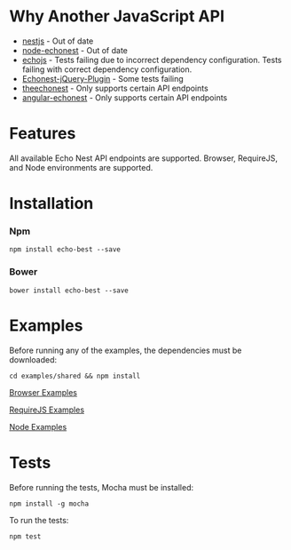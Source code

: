 # Why Another JavaScript API

- [nestjs](https://github.com/echonest/nestjs/tree/master/src) - Out of date
- [node-echonest](https://github.com/badamson/node-echonest) - Out of date
- [echojs](https://github.com/tcr/echojs) - Tests failing due to incorrect dependency configuration. Tests failing with correct dependency configuration.
- [Echonest-jQuery-Plugin](https://github.com/Rodeoclash/Echonest-jQuery-Plugin) - Some tests failing
- [theechonest](https://github.com/playlist-media/theechonest) - Only supports certain API endpoints
- [angular-echonest](https://github.com/Kraku/angular-echonest) - Only supports certain API endpoints

# Features

All available Echo Nest API endpoints are supported. Browser, RequireJS, and Node environments are supported.

# Installation
### Npm
```
npm install echo-best --save
```
### Bower
```
bower install echo-best --save
```

# Examples
Before running any of the examples, the dependencies must be downloaded:
```
cd examples/shared && npm install
```
[Browser Examples](https://github.com/mjhasbach/echo-best/tree/master/examples/browser)

[RequireJS Examples](https://github.com/mjhasbach/echo-best/tree/master/examples/requirejs)

[Node Examples](https://github.com/mjhasbach/echo-best/tree/master/examples/node)

# Tests
Before running the tests, Mocha must be installed:
```
npm install -g mocha
```

To run the tests:
```
npm test
```